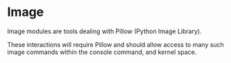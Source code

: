 # Image

Image modules are tools dealing with Pillow (Python Image Library).

These interactions will require Pillow and should allow access to many such image commands within the console command, and kernel space.
